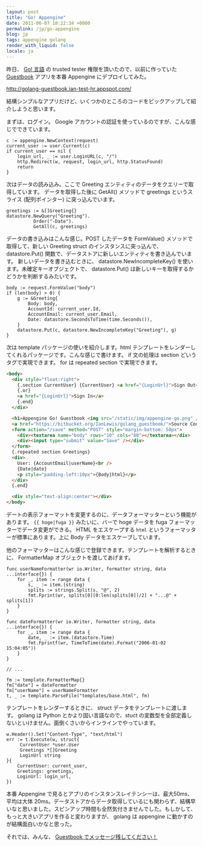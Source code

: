 ```yaml
---
layout: post
title: "Go! Appengine"
date: 2011-06-07 10:22:34 +0000
permalink: /jp/go-appengine
blog: jp
tags: appengine golang
render_with_liquid: false
locale: ja
---
```


昨日、 [Go\! 言語](http://golang.org/) の trusted tester 権限を頂いたので、以前に作っていた
[Guestbook](https://bitbucket.org/IanLewis/golang_guestbook) アプリを本番
Appengine にデプロイしてみた。

<http://golang-guestbook.ian-test-hr.appspot.com/>

結構シンプルなアプリだけど、いくつかのところのコードをピックアップして紹介しようと思います。

まずは、ログイン。 Google アカウントの認証を使っているのですが、こんな感じでできています。

```golang
c := appengine.NewContext(request)
current_user := user.Current(c)
if current_user == nil {
    login_url, _ := user.LoginURL(c, "/")
    http.Redirect(w, request, login_url, http.StatusFound)
    return
}
```

次はデータの読み込み。ここで Greeting エンティティのデータをクエリーで取得しています。 データを取得した後に GetAll()
メソッドで greetings というスライス (配列ポインター) に突っ込んでいます。

```golang
greetings := &[]Greeting{}
datastore.NewQuery("Greeting").
          Order("-Date").
          GetAll(c, greetings)
```

データの書き込みはこんな感じ。POST したデータを FormValue() メソッドで取得して、新しい Greeting struct
のインスタンスに突っ込んで、 datastore.Put() 関数で、データストアに新しいエンティティを書き込んでいます。
新しいデータを書き込むときに、 datastore.NewIncompleteKey() を使います。未確定キーオブジェクトで、
datastore.Put() は新しいキーを取得するかどうかを判断するみたいです。

```golang
body := request.FormValue("body")
if (len(body) > 0) {
    g := &Greeting{
        Body: body,
        AccountId: current_user.Id,
        AccountEmail: current_user.Email,
        Date: datastore.SecondsToTime(time.Seconds()),
    }
    datastore.Put(c, datastore.NewIncompleteKey("Greeting"), g)
}
```

次は template パッケージの使いを紹介します。html テンプレートをレンダーしてくれるパッケージです。こんな感じで書けます。 if
文の処理は section どいうタグで実現できます。 for は repeated section で実現できます。

```html
<body>
  <div style="float:right">
    {.section CurrentUser} {CurrentUser} <a href="{LoginUrl}">Sign Out</a>
    {.or}
    <a href="{LoginUrl}">Sign In</a>
    {.end}
  </div>

  <h1>Appengine Go! Guestbook <img src="/static/img/appengine-go.png" /></h1>
  <a href="https://bitbucket.org/IanLewis/golang_guestbook/">Source Code</a>
  <form action="/save" method="POST" style="margin-bottom: 50px">
    <div><textarea name="body" rows="10" cols="80"></textarea></div>
    <div><input type="submit" value="Save" /></div>
  </form>
  {.repeated section Greetings}
  <div>
    User: {AccountEmail|userName}<br />
    {Date|date}
    <p style="padding-left:10px">{Body|html}</p>
  </div>
  {.end}

  <div style="text-align:center"></div>
</body>
```

デートの表示フォーマットを変更するのに、データフォーマッターという機能があります。 `{{ hoge|fuga }}` みたいに、バーで hoge
データを fuga フォーマッターでデータ変更ができる。 HTML をエスケープする `html`
というフォーマッターが標準にあります。上に Body
データをエスケープしています。

他のフォーマッターはこんな感じで登録できます。テンプレートを解析するときに、 FormatterMap オブジェクトを渡してあげます。

```golang
func userNameFormatter(wr io.Writer, formatter string, data ...interface{}) {
    for _, item := range data {
        s, _ := item.(string)
        splits := strings.Split(s, "@", 2)
        fmt.Fprint(wr, splits[0][0:len(splits[0])/2] + "...@" + splits[1])
    }
}

func dateFormatter(wr io.Writer, formatter string, data ...interface{}) {
    for _, item := range data {
        date, _ := item.(datastore.Time)
        fmt.Fprintf(wr, TimeToTime(date).Format("2006-01-02 15:04:05"))
    }
}

// ...

fm := template.FormatterMap{}
fm["date"] = dateFormatter
fm["userName"] = userNameFormatter
t, _ := template.ParseFile("templates/base.html", fm)
```

テンプレートをレンダーするときに、 struct データをテンプレートに渡します。 golang は Python
とかより固い言語なので、stuct
の変数型を全部定義しないといけません。面倒くさいからインラインでやっています。

```golang
w.Header().Set("Content-Type", "text/html")
err := t.Execute(w, struct{
     CurrentUser *user.User
     Greetings *[]Greeting
     LoginUrl string
}{
    CurrentUser: current_user,
    Greetings: greetings,
    LoginUrl: login_url,
})
```

本番 Appengine で見るとアプリのインスタンスレイテンシーは、最大50ms、 平均は大体
20ms。データストアからデータ取得しているにも関わらず、結構早いなと思いました。スピンアップ時間も全然気付きませんでした。もしかして、もっと大きいアプリを作ると変わりますが、
golang は appengine に動かすのが結構面白いかなと思った。

それでは、みんな、 [Guestbook
でメッセージ残してください！](http://golang-guestbook.ian-test-hr.appspot.com/)
